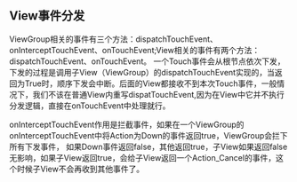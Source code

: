 ## View事件分发
ViewGroup相关的事件有三个方法：dispatchTouchEvent、onInterceptTouchEvent、onTouchEvent;View相关的事件有两个方法：dispatchTouchEvent、onTouchEvent。
一个Touch事件会从根节点依次下发，下发的过程是调用子View（ViewGroup）的dispatchTouchEvent实现的，当返回为True时，顺序下发会中断。后面的View都接收不到本次Touch事件，一般情况下，我们不该在普通View内重写dispatTouchEvent,因为在View中它并不执行分发逻辑，直接在onTouchEvent中处理就行。

onInterceptTouchEvent作用是拦截事件，如果在一个ViewGroup的onInterceptTouchEvent中将Action为Down的事件返回true，ViewGroup会拦下所有下发事件，
如果Down事件返回false，其他返回true，子View如果返回false无影响，如果子View返回true，会给子View返回一个Action_Cancel的事件，这个时候子View不会再收到其他事件了。

